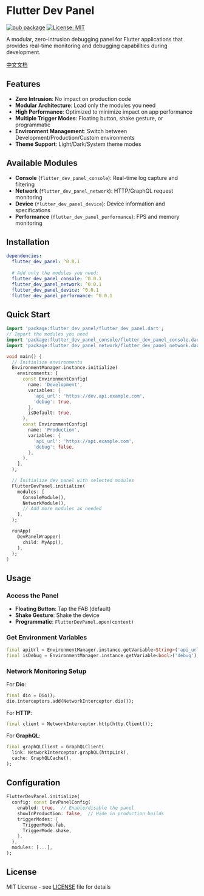 # Flutter Dev Panel

[![pub package](https://img.shields.io/pub/v/flutter_dev_panel.svg)](https://pub.dev/packages/flutter_dev_panel)
[![License: MIT](https://img.shields.io/badge/License-MIT-yellow.svg)](https://opensource.org/licenses/MIT)

A modular, zero-intrusion debugging panel for Flutter applications that provides real-time monitoring and debugging capabilities during development.

[中文文档](README_CN.md)

## Features

- **Zero Intrusion**: No impact on production code
- **Modular Architecture**: Load only the modules you need
- **High Performance**: Optimized to minimize impact on app performance
- **Multiple Trigger Modes**: Floating button, shake gesture, or programmatic
- **Environment Management**: Switch between Development/Production/Custom environments
- **Theme Support**: Light/Dark/System theme modes

## Available Modules

- **Console** (`flutter_dev_panel_console`): Real-time log capture and filtering
- **Network** (`flutter_dev_panel_network`): HTTP/GraphQL request monitoring
- **Device** (`flutter_dev_panel_device`): Device information and specifications
- **Performance** (`flutter_dev_panel_performance`): FPS and memory monitoring

## Installation

```yaml
dependencies:
  flutter_dev_panel: ^0.0.1
  
  # Add only the modules you need:
  flutter_dev_panel_console: ^0.0.1
  flutter_dev_panel_network: ^0.0.1
  flutter_dev_panel_device: ^0.0.1
  flutter_dev_panel_performance: ^0.0.1
```

## Quick Start

```dart
import 'package:flutter_dev_panel/flutter_dev_panel.dart';
// Import the modules you need
import 'package:flutter_dev_panel_console/flutter_dev_panel_console.dart';
import 'package:flutter_dev_panel_network/flutter_dev_panel_network.dart';

void main() {
  // Initialize environments
  EnvironmentManager.instance.initialize(
    environments: [
      const EnvironmentConfig(
        name: 'Development',
        variables: {
          'api_url': 'https://dev.api.example.com',
          'debug': true,
        },
        isDefault: true,
      ),
      const EnvironmentConfig(
        name: 'Production',
        variables: {
          'api_url': 'https://api.example.com',
          'debug': false,
        },
      ),
    ],
  );

  // Initialize dev panel with selected modules
  FlutterDevPanel.initialize(
    modules: [
      ConsoleModule(),
      NetworkModule(),
      // Add more modules as needed
    ],
  );

  runApp(
    DevPanelWrapper(
      child: MyApp(),
    ),
  );
}
```

## Usage

### Access the Panel
- **Floating Button**: Tap the FAB (default)
- **Shake Gesture**: Shake the device
- **Programmatic**: `FlutterDevPanel.open(context)`

### Get Environment Variables
```dart
final apiUrl = EnvironmentManager.instance.getVariable<String>('api_url');
final isDebug = EnvironmentManager.instance.getVariable<bool>('debug');
```

### Network Monitoring Setup

For **Dio**:
```dart
final dio = Dio();
dio.interceptors.add(NetworkInterceptor.dio());
```

For **HTTP**:
```dart
final client = NetworkInterceptor.http(http.Client());
```

For **GraphQL**:
```dart
final graphQLClient = GraphQLClient(
  link: NetworkInterceptor.graphQL(httpLink),
  cache: GraphQLCache(),
);
```

## Configuration

```dart
FlutterDevPanel.initialize(
  config: const DevPanelConfig(
    enabled: true,  // Enable/disable the panel
    showInProduction: false,  // Hide in production builds
    triggerModes: {
      TriggerMode.fab,
      TriggerMode.shake,
    },
  ),
  modules: [...],
);
```

## License

MIT License - see [LICENSE](LICENSE) file for details